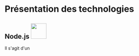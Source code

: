 # Présentation des technologies

  ## Node.js  <img src="https://image.flaticon.com/icons/svg/919/919825.svg" width="50">
  Il s'agit d'un 

